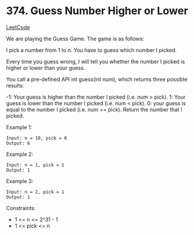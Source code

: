 # 374. Guess Number Higher or Lower
[LeetCode](https://leetcode.com/problems/guess-number-higher-or-lower/)

We are playing the Guess Game. The game is as follows:

I pick a number from 1 to n. You have to guess which number I picked.

Every time you guess wrong, I will tell you whether the number I picked is higher or lower than your guess.

You call a pre-defined API int guess(int num), which returns three possible results:

-1: Your guess is higher than the number I picked (i.e. num > pick).
1: Your guess is lower than the number I picked (i.e. num < pick).
0: your guess is equal to the number I picked (i.e. num == pick).
Return the number that I picked.



Example 1:
```
Input: n = 10, pick = 6
Output: 6
```
Example 2:
```
Input: n = 1, pick = 1
Output: 1
```
Example 3:
```
Input: n = 2, pick = 1
Output: 1
```

Constraints:

- 1 <= n <= 2^31 - 1
- 1 <= pick <= n